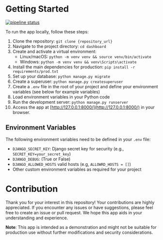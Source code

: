 # Getting Started

[![pipeline status](https://gitlab.crja72.ru/django/2024/spring/course/students/197286-macalistervadim-course-1112/badges/main/pipeline.svg)](https://gitlab.crja72.ru/django/2024/spring/course/students/197286-macalistervadim-course-1112/commits/main)

To run the app locally, follow these steps:

1. Clone the repository: `git clone {repository_url}`
2. Navigate to the project directory: `cd dashboard`
3. Create and activate a virtual environment:
   - Linux/macOS: `python -m venv venv && source venv/bin/activate`
   - Windows: `python -m venv venv && venv\Scripts\activate`
4. Install the main dependencies for production: `pip install -r requirements/prod.txt`
5. Set up your database: `python manage.py migrate`
6. Create a superuser: `python manage.py createsuperuser`
7. Create a `.env` file in the root of your project and define your environment variables (see below for example variables)
8. Load environment variables in your Python code
9. Run the development server: `python manage.py runserver`
10. Access the app at [http://127.0.0.1:8000/](http://127.0.0.1:8000/) in your browser.

## Environment Variables

The following environment variables need to be defined in your `.env` file:

- `DJANGO_SECRET_KEY`: Django secret key for security (e.g., `SECRET_KEY=your_secret_key`)
- `DJANGO_DEBUG`: (True or False)
- `DJANGO_ALLOWED_HOSTS` valid hosts (e.g, `ALLOWRD_HOSTS = []`)
- Other custom environment variables as required for your project

# Contribution

Thank you for your interest in this repository! Your contributions are highly appreciated. If you encounter any issues or have suggestions, please feel free to create an issue or pull request. We hope this app aids in your understanding and experience.

**Note**: This app is intended as a demonstration and might not be suitable for production use without further modifications and security considerations.